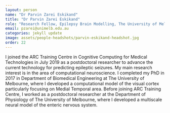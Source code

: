 ```yaml
---
layout: person
name: "Dr Parvin Zarei Eskikand"
title: "Dr Parvin Zarei Eskikand"
role: "Research Fellow, Epilepsy Brain Modelling, The University of Melbourne"
email: pzarei@unimelb.edu.au
categories: jekyll update
image: assets/people-headshots/parvin-eskikand-headshot.jpg
order: 22
---
```

I joined the ARC Training Centre in Cognitive Computing for Medical Technologies in July 2019 as a postdoctoral researcher to advance the current technology for predicting epileptic seizures.  My main research interest is in the area of computational neuroscience. I completed my PhD in 2017 in Department of Biomedical Engineering at The University of Melbourne, where I developed a computational model of the visual cortex particularly focusing on Medial Temporal area. Before joining ARC Training Centre, I worked as a postdoctoral researcher at the Department of Physiology of The University of Melbourne, where I developed a multiscale neural model of the enteric nervous system.


